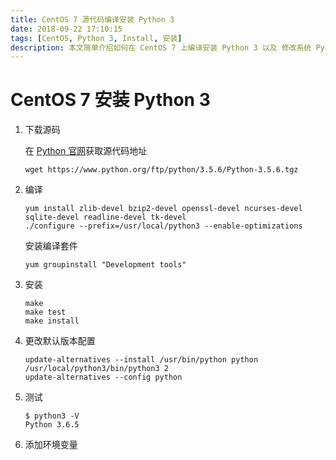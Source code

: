 ```yaml
---
title: CentOS 7 源代码编译安装 Python 3
date: 2018-09-22 17:10:15
tags: [CentOS, Python 3, Install, 安装]
description: 本文简单介绍如何在 CentOS 7 上编译安装 Python 3 以及 修改系统 Pyhton 默认版本
---
```


# CentOS 7 安装 Python 3

1. 下载源码

   在 [Python 官网][1]获取源代码地址

   ```shell
   wget https://www.python.org/ftp/python/3.5.6/Python-3.5.6.tgz
   ```

2. 编译

   ```shell
   yum install zlib-devel bzip2-devel openssl-devel ncurses-devel sqlite-devel readline-devel tk-devel
   ./configure --prefix=/usr/local/python3 --enable-optimizations
   ```
   
    安装编译套件
    ```shell
    yum groupinstall "Development tools"
    ```

3. 安装

   ```shell
   make
   make test
   make install
   ```

4. 更改默认版本配置

   ```shell
   update-alternatives --install /usr/bin/python python /usr/local/python3/bin/python3 2
   update-alternatives --config python
   ```

5. 测试

   ```shell
   $ python3 -V
   Python 3.6.5
   ```
6. 添加环境变量 

[1]: https://www.python.org/downloads/source/ "Python 源代码下载界面"